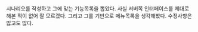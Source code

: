 시나리오를 작성하고 그에 맞는 기능목록을 뽑았다.
사실 서버쪽 인터페이스를 제대로 해본 적이 없어 잘 모르겠다.
그리고 그를 기반으로 메뉴목록을 생각해봤다.
수정사항은 많고도 많다.
